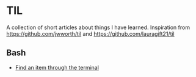 # TIL
A collection of short articles about things I have learned. Inspiration from https://github.com/jwworth/til and https://github.com/lauragift21/til

## Bash
 - [Find an item through the terminal](https://github.com/ogwurujohnson/til/blob/master/finding_item.md)
